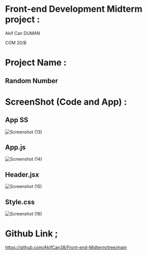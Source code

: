 # Front-end Development Midterm project :

Akif Can DUMAN

COM 20/B

# Project Name :

## Random Number

# ScreenShot (Code and App) :

## App SS
![Screenshot (13)](https://github.com/AkifCan38/Front-end-Midterm/assets/148538864/941caa23-7fec-4ce2-9c62-8dbfe030d50c)
## App.js
![Screenshot (14)](https://github.com/AkifCan38/Front-end-Midterm/assets/148538864/c9b8b4bf-76ff-44de-9472-4f4a40ddaa17)
## Header.jsx
![Screenshot (15)](https://github.com/AkifCan38/Front-end-Midterm/assets/148538864/5c95dfc3-02a2-4253-b8aa-68a6344892da)
## Style.css
![Screenshot (16)](https://github.com/AkifCan38/Front-end-Midterm/assets/148538864/e76239e3-fe06-4043-9ed8-908d54a6ef5d)

# Github Link ;

https://github.com/AkifCan38/Front-end-Midterm/tree/main

